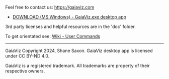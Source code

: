 
Feel free to contact us: https://gaiaviz.com

- <a href="https://openantz/download/msw/">DOWNLOAD (MS Windows) - GaiaViz.exe desktop app</a>

3rd party licenses and helpful resources are in the 'doc' folder.

To get orientated see: <a href="https://github.com/GaiaViz/GaiaViz/wiki/User-Commands/">Wiki - User Commands</a>


----
GaiaViz Copyright 2024, Shane Saxon. GaiaViz desktop app is licensed under CC BY-ND 4.0.

GaiaViz is a registered trademark. All trademarks are property of their respective owners.

